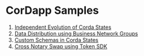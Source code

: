 # CorDapp Samples

1. [Independent Evolution of Corda States](./docs/evolvable-states/README.md)
2. [Data Distribution using Business Network Groups](./docs/data-distribution/README.md)
3. [Custom Schemas in Corda States](./docs/custom-schemas/README.md)
4. [Cross Notary Swap using Token SDK](./docs/cross-notary-swap/README.md)